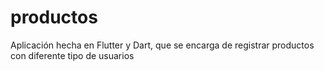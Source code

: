 # productos
Aplicación hecha en Flutter y Dart, que se encarga de registrar productos con diferente tipo de usuarios
